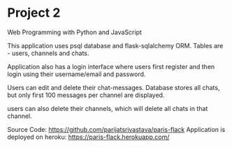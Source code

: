 # Project 2

Web Programming with Python and JavaScript

This application uses psql database and flask-sqlalchemy ORM. Tables are - users, channels and chats.

Application also has a login interface where users first register and then login using their username/email and password.

Users can edit and delete their chat-messages.
Database stores all chats, but only first 100 messages per channel are displayed.

users can also delete their channels, which will delete all chats in that channel.

Source Code: https://github.com/parijatsrivastava/paris-flack
Application is deployed on heroku: https://paris-flack.herokuapp.com/